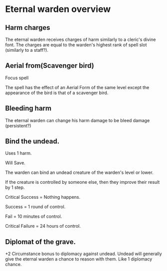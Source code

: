 # Eternal warden overview

## Harm charges
The eternal warden receives charges of harm similarly to a cleric's divine font.
The charges are equal to the warden's highest rank of spell slot (similarly to a staff?).

## Aerial from(Scavenger bird)
Focus spell

The spell has the effect of an Aerial Form of the same level except the appearance of the bird is that of a scavenger bird.

## Bleeding harm
The eternal warden can change his harm damage to be bleed damage (persistent?)

## Bind the undead.
Uses 1 harm.

Will Save.

The warden can bind an undead creature of the warden's level or lower.

If the creature is controlled by someone else, then they improve their result by 1 step.

Critical Success = Nothing happens.

Success = 1 round of control.

Fail = 10 minutes of control.

Critical Failure = 24 hours of control.

## Diplomat of the grave.

+2 Circumstance bonus to diplomacy against undead.
Undead will generally give the eternal warden a chance to reason with them.
Like 1 diplomacy chance.
